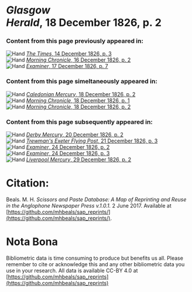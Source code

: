 # *Glasgow Herald*, 18 December 1826, p. 2  
  
### Content from this page previously appeared in:  
![Hand](http://scissorsandpaste.net/wp-content/uploads/2017/06/smallhandpointer.png) [*The Times*, 14 December 1826, p. 3](https://mhbeals.github.io/sap_html/The-Times/The-Times-14-December-1826-p-3)  
![Hand](http://scissorsandpaste.net/wp-content/uploads/2017/06/smallhandpointer.png) [*Morning Chronicle*, 16 December 1826, p. 2](https://mhbeals.github.io/sap_html/Morning-Chronicle/Morning-Chronicle-16-December-1826-p-2)  
![Hand](http://scissorsandpaste.net/wp-content/uploads/2017/06/smallhandpointer.png) [*Examiner*, 17 December 1826, p. 7](https://mhbeals.github.io/sap_html/Examiner/Examiner-17-December-1826-p-7)  
  
### Content from this page simeltaneously appeared in:  
![Hand](http://scissorsandpaste.net/wp-content/uploads/2017/06/smallhandpointer.png) [*Caledonian Mercury*, 18 December 1826, p. 2](https://mhbeals.github.io/sap_html/Caledonian-Mercury/Caledonian-Mercury-18-December-1826-p-2)  
![Hand](http://scissorsandpaste.net/wp-content/uploads/2017/06/smallhandpointer.png) [*Morning Chronicle*, 18 December 1826, p. 1](https://mhbeals.github.io/sap_html/Morning-Chronicle/Morning-Chronicle-18-December-1826-p-1)  
![Hand](http://scissorsandpaste.net/wp-content/uploads/2017/06/smallhandpointer.png) [*Morning Chronicle*, 18 December 1826, p. 2](https://mhbeals.github.io/sap_html/Morning-Chronicle/Morning-Chronicle-18-December-1826-p-2)  
  
### Content from this page subsequently appeared in:  
![Hand](http://scissorsandpaste.net/wp-content/uploads/2017/06/smallhandpointer.png) [*Derby Mercury*, 20 December 1826, p. 2](https://mhbeals.github.io/sap_html/Derby-Mercury/Derby-Mercury-20-December-1826-p-2)  
![Hand](http://scissorsandpaste.net/wp-content/uploads/2017/06/smallhandpointer.png) [*Trewman's Exeter Flying Post*, 21 December 1826, p. 3](https://mhbeals.github.io/sap_html/Trewman's-Exeter-Flying-Post/Trewman's-Exeter-Flying-Post-21-December-1826-p-3)  
![Hand](http://scissorsandpaste.net/wp-content/uploads/2017/06/smallhandpointer.png) [*Examiner*, 24 December 1826, p. 2](https://mhbeals.github.io/sap_html/Examiner/Examiner-24-December-1826-p-2)  
![Hand](http://scissorsandpaste.net/wp-content/uploads/2017/06/smallhandpointer.png) [*Examiner*, 24 December 1826, p. 3](https://mhbeals.github.io/sap_html/Examiner/Examiner-24-December-1826-p-3)  
![Hand](http://scissorsandpaste.net/wp-content/uploads/2017/06/smallhandpointer.png) [*Liverpool Mercury*, 29 December 1826, p. 2](https://mhbeals.github.io/sap_html/Liverpool-Mercury/Liverpool-Mercury-29-December-1826-p-2)  


# Citation: 

Beals. M. H. *Scissors and Paste Database: A Map of Reprinting and Reuse in the Anglophone Newspaper Press v.1.0.1.* 2 June 2017. Available at [https://github.com/mhbeals/sap_reprints/](https://github.com/mhbeals/sap_reprints/). 

# Nota Bona

Bibliometric data is time consuming to produce but benefits us all. Please remember to cite or acknowledge this and any other bibliometric data you use in your research. All data is available CC-BY 4.0 at [https://github.com/mhbeals/sap_reprints](https://github.com/mhbeals/sap_reprints)